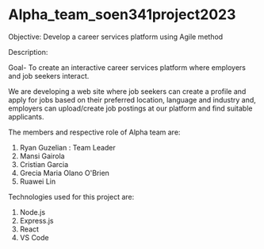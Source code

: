 # Alpha_team_soen341project2023

Objective:
Develop a career services platform using Agile method

Description:

Goal- To create an interactive career services platform where employers and job seekers interact.

We are developing a web site where job seekers can create a profile and apply for jobs based on their preferred location, language and industry and,  employers can upload/create job postings at our platform and find suitable applicants.

The members and respective role of Alpha team are:
1) Ryan Guzelian : Team Leader
2) Mansi Gairola
3) Cristian Garcia
4) Grecia Maria Olano O'Brien
5) Ruawei Lin

Technologies used for this project are:
1) Node.js
2) Express.js
3) React
4) VS Code
